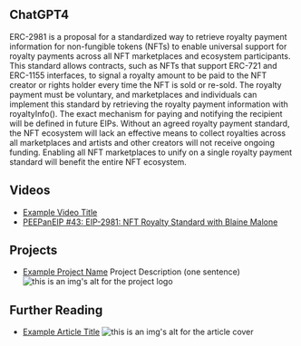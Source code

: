 ## ChatGPT4

ERC-2981 is a proposal for a standardized way to retrieve royalty payment information for non-fungible tokens (NFTs) to enable universal support for royalty payments across all NFT marketplaces and ecosystem participants. This standard allows contracts, such as NFTs that support ERC-721 and ERC-1155 interfaces, to signal a royalty amount to be paid to the NFT creator or rights holder every time the NFT is sold or re-sold. The royalty payment must be voluntary, and marketplaces and individuals can implement this standard by retrieving the royalty payment information with royaltyInfo(). The exact mechanism for paying and notifying the recipient will be defined in future EIPs. Without an agreed royalty payment standard, the NFT ecosystem will lack an effective means to collect royalties across all marketplaces and artists and other creators will not receive ongoing funding. Enabling all NFT marketplaces to unify on a single royalty payment standard will benefit the entire NFT ecosystem.

## Videos

- [Example Video Title](https://www.youtube.com/watch?v=TDGq4aeevgY)
- [PEEPanEIP #43: EIP-2981: NFT Royalty Standard with Blaine Malone](https://www.youtube.com/watch?v=hTbcw0rhLto&list=PL4cwHXAawZxqu0PKKyMzG_3BJV_xZTi1F&index=70)

## Projects

- [Example Project Name](https://xxxx.xxx/xxxxx) Project Description (one sentence) ![this is an img's alt for the project logo](https://xxxx.xxx/project-logo.xxx)

## Further Reading

- [Example Article Title](https://xxxx.xxx/xxxxx) ![this is an img's alt for the article cover](https://xxxx.xxx/article-cover.xxx)
